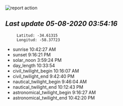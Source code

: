 ![report action](https://github.com/matiasz8/actions-for-reports/workflows/report%20action/badge.svg?branch=develop) 


## *****Last update 05-08-2020 03:54:16*****



		 Latitud: -34.61315
		 Longitud: -58.37723

 - sunrise 	 10:42:27 AM
 - sunset 	 9:16:21 PM
 - solar_noon 	 3:59:24 PM
 - day_length 	 10:33:54
 - civil_twilight_begin 	 10:16:07 AM
 - civil_twilight_end 	 9:42:40 PM
 - nautical_twilight_begin 	 9:46:04 AM
 - nautical_twilight_end 	 10:12:43 PM
 - astronomical_twilight_begin 	 9:16:27 AM
 - astronomical_twilight_end 	 10:42:20 PM
